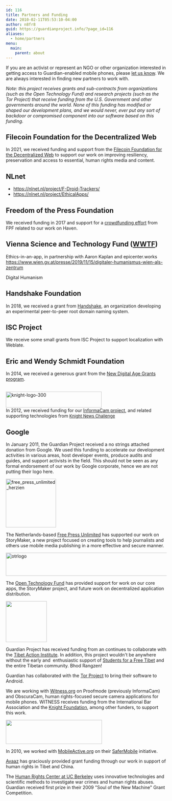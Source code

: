 ```yaml
---
id: 116
title: Partners and Funding
date: 2010-02-11T05:53:10-04:00
author: n8fr8
guid: https://guardianproject.info/?page_id=116
aliases:
  - home/partners
menu:
  main:
    parent: about
---
```

<!--:en-->

<p style="text-align: left;">
  If you are an activist or represent an NGO or other organization interested in getting access to Guardian-enabled mobile phones, please <a href="/contact">let us know</a>. We are always interested in finding new partners to work with.
</p>

<p style="text-align: left;">
  <em>Note: this project receives grants and sub-contracts from organizations (such as the Open Technology Fund) and research projects (such as the Tor Project) that receive funding from the U.S. Government and other governments around the world. None of this funding has modified or shaped our development plans, and we would never, ever put any sort of backdoor or compromised component into our software based on this funding.</em>
</p>

## Filecoin Foundation for the Decentralized Web

In 2021, we received funding and support from the [Filecoin Foundation for the Decentralized Web](https://ffdweb.org/) to support our work on improving resiliency, preservation and access to essential, human rights media and content.

## NLnet

* https://nlnet.nl/project/F-Droid-Trackers/
* https://nlnet.nl/project/EthicalApps/

## Freedom of the Press Foundation

We received funding in 2017 and support for a [crowdfunding effort](https://freedom.press/donate-support-haven-open-source-project/) from FPF related to our work on Haven.

## Vienna Science and Technology Fund ([WWTF](https://www.wwtf.at/))

Ethics-in-an-app, in partnership with Aaron Kaplan and epicenter.works
https://www.wien.gv.at/presse/2019/11/15/digitaler-humanismus-wien-als-zentrum

Digital Humanism

## Handshake Foundation

In 2018, we received a grant from [Handshake](https://handshake.org/), an organization developing an experimental peer-to-peer root domain naming system.

## ISC Project

We receive some small grants from ISC Project to support localization with Weblate.

## Eric and Wendy Schmidt Foundation

In 2014, we received a generous grant from the [New Digital Age Grants program](https://guardianproject.info/2014/03/10/eric-schmidt-awards-guardian-project-a-new-digital-age-grant/).

[  
<img class="alignnone size-full wp-image-3267" src="https://guardianproject.info/wp-content/uploads/2012/03/knight-logo-300.jpg" alt="knight-logo-300" width="300" height="50" />](https://www.knightfoundation.org/grants/20123674/)  
In 2012, we received funding for our [InformaCam project](/apps/informacam), and related supporting technologies from <a style="font-size: 13px;" href="https://guardianproject.info/2013/01/27/informacam-wins-knight-news-challenge/">Knight News Challenge</a>

## Google

In January 2011, the Guardian Project received a no strings attached donation from Google. We used this funding to accelerate our development activities in various areas, host developer events, produce audits and guides, and support activists in the field. This should not be seen as any formal endorsement of our work by Google corporate, hence we are not putting their logo here.

<p style="text-align: left;">
  <a href="https://www.freepressunlimited.org/"><img class="alignnone wp-image-3076" src="https://guardianproject.info/wp-content/uploads/2010/02/free_press_unlimited_herzien.jpg" alt="free_press_unlimited_herzien" width="157" height="152" /></a>
</p>

<p style="text-align: left;">
  The Netherlands-based <a href="https://www.freepressunlimited.org/">Free Press Unlimited</a> has supported our work on StoryMaker, a new project focused on creating tools to help journalists and others use mobile media publishing in a more effective and secure manner.
</p>

<p style="text-align: left;">
  <a href="https://guardianproject.info/wp-content/uploads/2010/02/otrlogo.png"><img class="alignnone size-full wp-image-3404" src="https://guardianproject.info/wp-content/uploads/2010/02/otrlogo.png" alt="otrlogo" width="512" height="72" srcset="https://guardianproject.info/wp-content/uploads/2010/02/otrlogo.png 512w, https://guardianproject.info/wp-content/uploads/2010/02/otrlogo-300x42.png 300w" sizes="(max-width: 512px) 100vw, 512px" /></a>
</p>

<p style="text-align: left;">
  The <a href="https://opentech.fund/">Open Technology Fund</a> has provided support for work on our core apps, the StoryMaker project, and future work on decentralized application distribution.
</p>

<p style="text-align: left;">
  <a href="/wp-content/uploads/2010/02/logo128x128.png"><img class="alignnone" src="https://guardianproject.info/wp-content/uploads/2010/02/logo128x128.png" alt="" width="128" height="128" /></a>
</p>

<p style="text-align: left;">
  Guardian Project has received funding from an continues to collaborate with the <a href="https://tibetaction.net">Tibet Action Institute</a>. In addition, this project wouldn't be anywhere without the early and  enthusiastic support of <a href="https://studentsforafreetibet.org">Students for a Free Tibet</a> and the entire Tibetan community. Bhod Rangzen!
</p>

<p style="text-align: left;">
  Guardian has collaborated with the <a href="https://www.torproject.org">Tor Project</a> to bring their software to Android.
</p>

<p style="text-align: left;">
  We are working with <a href="https://www.witness.org">Witness.org</a> on Proofmode (previously InformaCam) and ObscuraCam, human rights-focused secure camera applications for mobile phones. WITNESS receives funding from the International Bar Association and the <a href="https://knightfoundation.org">Knight Foundation</a>, among other funders, to support this work.
</p>

[<img title="mLogo2" src="https://guardianproject.info/wp-content/uploads/2010/02/mLogo2.png" alt="" width="301" height="75" />](https://mobileactive.org)

In 2010, we worked with [MobileActive.org](https://mobileactive.org) on their [SaferMobile](https://safermobile.org) initiative.

<p style="text-align: left;">
  <a href="https://avaaz.org">Avaaz</a> has graciously provided grant funding through our work in support of human rights in Tibet and China.
</p>

<p style="text-align: left;">
  The <a href="https://humanrights.berkeley.edu/">Human Rights Center at UC Berkeley</a> uses innovative technologies and scientific methods to investigate war crimes and human rights abuses. Guardian received first prize in their 2009 "Soul of the New Machine" Grant Competition.
</p>

<!--:-->

<!--:pt-->

<!--:-->
